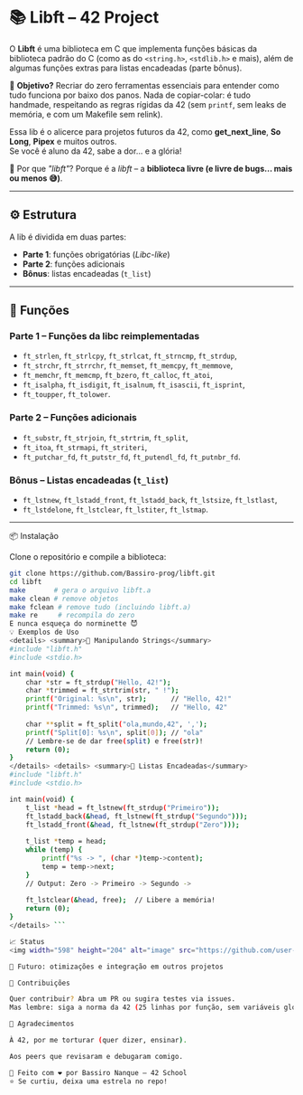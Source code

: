 
# 📚 Libft – 42 Project  

O **Libft** é uma biblioteca em C que implementa funções básicas da biblioteca padrão do C (como as do `<string.h>`, `<stdlib.h>` e mais), além de algumas funções extras para listas encadeadas (parte bônus).  

🎯 **Objetivo?** Recriar do zero ferramentas essenciais para entender como tudo funciona por baixo dos panos. Nada de copiar-colar: é tudo handmade, respeitando as regras rígidas da 42 (sem `printf`, sem leaks de memória, e com um Makefile sem relink).  

Essa lib é o alicerce para projetos futuros da 42, como **get_next_line**, **So Long**, **Pipex** e muitos outros.  
Se você é aluno da 42, sabe a dor... e a glória!  

📌 Por que *"libft"*? Porque é a *libft* – a **biblioteca livre (e livre de bugs... mais ou menos 😅)**.  

---

## ⚙️ Estrutura  

A lib é dividida em duas partes:  

- **Parte 1**: funções obrigatórias (*Libc-like*)  
- **Parte 2**: funções adicionais  
- **Bônus**: listas encadeadas (`t_list`)  

---

## 🔨 Funções  

### Parte 1 – Funções da libc reimplementadas  
- `ft_strlen`, `ft_strlcpy`, `ft_strlcat`, `ft_strncmp`, `ft_strdup`,  
- `ft_strchr`, `ft_strrchr`, `ft_memset`, `ft_memcpy`, `ft_memmove`,  
- `ft_memchr`, `ft_memcmp`, `ft_bzero`, `ft_calloc`, `ft_atoi`,  
- `ft_isalpha`, `ft_isdigit`, `ft_isalnum`, `ft_isascii`, `ft_isprint`,  
- `ft_toupper`, `ft_tolower`.  

### Parte 2 – Funções adicionais  
- `ft_substr`, `ft_strjoin`, `ft_strtrim`, `ft_split`,  
- `ft_itoa`, `ft_strmapi`, `ft_striteri`,  
- `ft_putchar_fd`, `ft_putstr_fd`, `ft_putendl_fd`, `ft_putnbr_fd`.  

### Bônus – Listas encadeadas (`t_list`)  
- `ft_lstnew`, `ft_lstadd_front`, `ft_lstadd_back`, `ft_lstsize`, `ft_lstlast`,  
- `ft_lstdelone`, `ft_lstclear`, `ft_lstiter`, `ft_lstmap`.  

---

📦 Instalação

Clone o repositório e compile a biblioteca:

```bash
git clone https://github.com/Bassiro-prog/libft.git
cd libft
make       # gera o arquivo libft.a
make clean # remove objetos
make fclean # remove tudo (incluindo libft.a)
make re     # recompila do zero
E nunca esqueça do norminette 😈
💡 Exemplos de Uso
<details> <summary>🔹 Manipulando Strings</summary>
#include "libft.h"
#include <stdio.h>

int main(void) {
    char *str = ft_strdup("Hello, 42!");
    char *trimmed = ft_strtrim(str, " !");
    printf("Original: %s\n", str);      // "Hello, 42!"
    printf("Trimmed: %s\n", trimmed);   // "Hello, 42"
    
    char **split = ft_split("ola,mundo,42", ',');
    printf("Split[0]: %s\n", split[0]); // "ola"
    // Lembre-se de dar free(split) e free(str)!
    return (0);
}
</details> <details> <summary>🔹 Listas Encadeadas</summary>
#include "libft.h"
#include <stdio.h>

int main(void) {
    t_list *head = ft_lstnew(ft_strdup("Primeiro"));
    ft_lstadd_back(&head, ft_lstnew(ft_strdup("Segundo")));
    ft_lstadd_front(&head, ft_lstnew(ft_strdup("Zero")));
    
    t_list *temp = head;
    while (temp) {
        printf("%s -> ", (char *)temp->content);
        temp = temp->next;
    }
    // Output: Zero -> Primeiro -> Segundo ->
    
    ft_lstclear(&head, free);  // Libere a memória!
    return (0);
}
</details> ```

📈 Status
<img width="598" height="204" alt="image" src="https://github.com/user-attachments/assets/d434854e-1fa7-4384-a57e-d4f03013c19d" />

🚧 Futuro: otimizações e integração em outros projetos

🤝 Contribuições

Quer contribuir? Abra um PR ou sugira testes via issues.
Mas lembre: siga a norma da 42 (25 linhas por função, sem variáveis globais, etc.).

🙏 Agradecimentos

À 42, por me torturar (quer dizer, ensinar).

Aos peers que revisaram e debugaram comigo.

👤 Feito com ❤️ por Bassiro Nanque – 42 School
⭐ Se curtiu, deixa uma estrela no repo!
